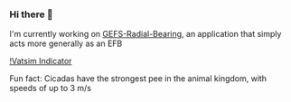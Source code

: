 ### Hi there 👋
I'm currently working on [GEFS-Radial-Bearing](https://github.com/Tech-Helper503/GEFS-Radial-Bearing), an application that simply acts more generally as an EFB  

[!Vatsim Indicator](https://my.vatsim.net/indicators/1746386)

Fun fact: Cicadas have the strongest pee in the animal kingdom, with speeds of up to 3 m/s

<!--
**Tech-Helper503/Tech-Helper503** is a ✨ _special_ ✨ repository because its `README.md` (this file) appears on your GitHub profile.

Here are some ideas to get you started:

- 🔭 I’m currently working on ...
- 🌱 I’m currently learning ...
- 👯 I’m looking to collaborate on ...
- 🤔 I’m looking for help with ...
- 💬 Ask me about ...
- 📫 How to reach me: ...
- 😄 Pronouns: ...
- ⚡ Fun fact: ...
-->
